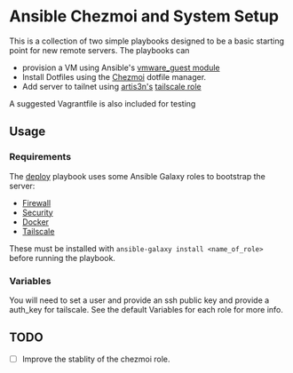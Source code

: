 # Ansible Chezmoi and System Setup

This is a collection of two simple playbooks designed to be a basic starting point for new remote servers. The playbooks can
- provision a VM using Ansible's [vmware_guest module](https://docs.ansible.com/ansible/latest/collections/community/vmware/vmware_guest_module.html#ansible-collections-community-vmware-vmware-guest-module)
- Install Dotfiles using the [Chezmoi](https://www.chezmoi.io/) dotfile manager.
- Add server to tailnet using [artis3n's](https://github.com/artis3n) [tailscale role](https://galaxy.ansible.com/artis3n/tailscale)

A suggested Vagrantfile is also included for testing

## Usage

### Requirements
The [deploy](provisioning/deploy.yml) playbook uses some Ansible Galaxy roles to bootstrap the server:
- [Firewall](https://galaxy.ansible.com/geerlingguy/firewall)
- [Security](https://galaxy.ansible.com/geerlingguy/security)
- [Docker](https://galaxy.ansible.com/geerlingguy/docker)
- [Tailscale](https://galaxy.ansible.com/artis3n/tailscale)

These must be installed with `ansible-galaxy install <name_of_role>` before running the playbook.

### Variables 

You will need to set a user and provide an ssh public key and provide a auth_key for tailscale.
See the default Variables for each role for more info.

## TODO

- [ ] Improve the stablity of the chezmoi role.
